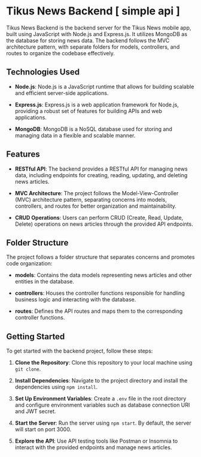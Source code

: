 # Tikus News Backend [ simple api ]

Tikus News Backend is the backend server for the Tikus News mobile app, built using JavaScript with Node.js and Express.js. It utilizes MongoDB as the database for storing news data. The backend follows the MVC architecture pattern, with separate folders for models, controllers, and routes to organize the codebase effectively.

## Technologies Used

- **Node.js**: Node.js is a JavaScript runtime that allows for building scalable and efficient server-side applications.

- **Express.js**: Express.js is a web application framework for Node.js, providing a robust set of features for building APIs and web applications.

- **MongoDB**: MongoDB is a NoSQL database used for storing and managing data in a flexible and scalable manner.

## Features

- **RESTful API**: The backend provides a RESTful API for managing news data, including endpoints for creating, reading, updating, and deleting news articles.

- **MVC Architecture**: The project follows the Model-View-Controller (MVC) architecture pattern, separating concerns into models, controllers, and routes for better organization and maintainability.

- **CRUD Operations**: Users can perform CRUD (Create, Read, Update, Delete) operations on news articles through the provided API endpoints.

## Folder Structure

The project follows a folder structure that separates concerns and promotes code organization:

- **models**: Contains the data models representing news articles and other entities in the database.
  
- **controllers**: Houses the controller functions responsible for handling business logic and interacting with the database.
  
- **routes**: Defines the API routes and maps them to the corresponding controller functions.

## Getting Started

To get started with the backend project, follow these steps:

1. **Clone the Repository**: Clone this repository to your local machine using `git clone`.

2. **Install Dependencies**: Navigate to the project directory and install the dependencies using `npm install`.

3. **Set Up Environment Variables**: Create a `.env` file in the root directory and configure environment variables such as database connection URI and JWT secret.

4. **Start the Server**: Run the server using `npm start`. By default, the server will start on port 3000.

5. **Explore the API**: Use API testing tools like Postman or Insomnia to interact with the provided endpoints and manage news articles.
